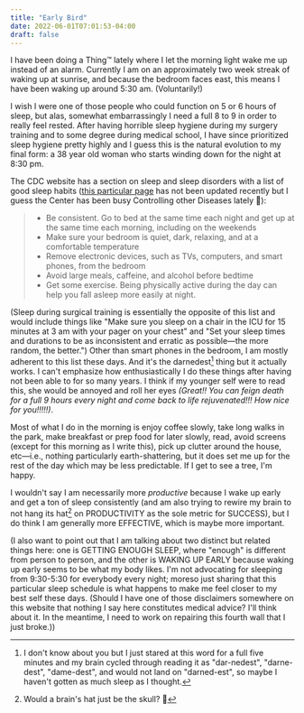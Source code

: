 ```yaml
---
title: "Early Bird"
date: 2022-06-01T07:01:53-04:00
draft: false
---
```


I have been doing a Thing™ lately where I let the morning light wake me up instead of an alarm. Currently I am on an approximately two week streak of waking up at sunrise, and because the bedroom faces east, this means I have been waking up around 5:30 am. (Voluntarily!)

I wish I were one of those people who could function on 5 or 6 hours of sleep, but alas, somewhat embarrassingly I need a full 8 to 9 in order to really feel rested. After having horrible sleep hygiene during my surgery training and to some degree during medical school, I have since prioritized sleep hygiene pretty highly and I guess this is the natural evolution to my final form: a 38 year old woman who starts winding down for the night at 8:30 pm.

The CDC website has a section on sleep and sleep disorders with a list of good sleep habits ([this particular page](https://www.cdc.gov/sleep/about_sleep/sleep_hygiene.html) has not been updated recently but I guess the Center has been busy Controlling other Diseases lately 🤷):

<blockquote>
	<ul>
		<li>Be consistent. Go to bed at the same time each night and get up at the same time each morning, including on the weekends</li>
		<li>Make sure your bedroom is quiet, dark, relaxing, and at a comfortable temperature</li>
		<li>Remove electronic devices, such as TVs, computers, and smart phones, from the bedroom</li>
		<li>Avoid large meals, caffeine, and alcohol before bedtime</li>
		<li>Get some exercise. Being physically active during the day can help you fall asleep more easily at night.</li>
	</ul>
</blockquote>

(Sleep during surgical training is essentially the opposite of this list and would include things like "Make sure you sleep on a chair in the ICU for 15 minutes at 3 am with your pager on your chest" and "Set your sleep times and durations to be as inconsistent and erratic as possible—the more random, the better.") Other than smart phones in the bedroom, I am mostly adherent to this list these days. And it's the darnedest[^1] thing but it actually works. I can't emphasize how enthusiastically I do these things after having not been able to for so many years. I think if my younger self were to read this, she would be annoyed and roll her eyes _(Great!! You can feign death for a full 9 hours every night and come back to life rejuvenated!!! How nice for you!!!!!)_. 

Most of what I do in the morning is enjoy coffee slowly, take long walks in the park, make breakfast or prep food for later slowly, read, avoid screens (except for this morning as I write this), pick up clutter around the house, etc—i.e., nothing particularly earth-shattering, but it does set me up for the rest of the day which may be less predictable. If I get to see a tree, I'm happy.

I wouldn't say I am necessarily more _productive_ because I wake up early and get a ton of sleep consistently (and am also trying to rewire my brain to not hang its hat[^2] on PRODUCTIVITY as the sole metric for SUCCESS), but I do think I am generally more EFFECTIVE, which is maybe more important.

(I also want to point out that I am talking about two distinct but related things here: one is GETTING ENOUGH SLEEP, where "enough" is different from person to person, and the other is WAKING UP EARLY because waking up early seems to be what my body likes. I'm not advocating for sleeping from 9:30-5:30 for everybody every night; moreso just sharing that this particular sleep schedule is what happens to make me feel closer to my best self these days. (Should I have one of those disclaimers somewhere on this website that nothing I say here constitutes medical advice? I'll think about it. In the meantime, I need to work on repairing this fourth wall that I just broke.))

[^1]: I don't know about you but I just stared at this word for a full five minutes and my brain cycled through reading it as "dar-nedest", "darne-dest", "dame-dest", and would not land on "darned-est", so maybe I haven't gotten as much sleep as I thought.
[^2]: Would a brain's hat just be the skull? 🤔